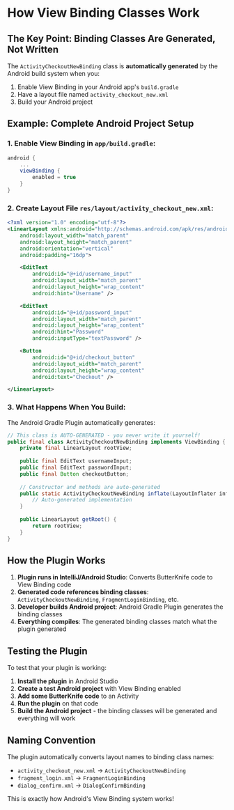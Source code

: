 # How View Binding Classes Work

## The Key Point: Binding Classes Are Generated, Not Written

The `ActivityCheckoutNewBinding` class is **automatically generated** by the Android build system when you:

1. Enable View Binding in your Android app's `build.gradle`
2. Have a layout file named `activity_checkout_new.xml`
3. Build your Android project

## Example: Complete Android Project Setup

### 1. Enable View Binding in `app/build.gradle`:
```gradle
android {
    ...
    viewBinding {
        enabled = true
    }
}
```

### 2. Create Layout File `res/layout/activity_checkout_new.xml`:
```xml
<?xml version="1.0" encoding="utf-8"?>
<LinearLayout xmlns:android="http://schemas.android.com/apk/res/android"
    android:layout_width="match_parent"
    android:layout_height="match_parent"
    android:orientation="vertical"
    android:padding="16dp">

    <EditText
        android:id="@+id/username_input"
        android:layout_width="match_parent"
        android:layout_height="wrap_content"
        android:hint="Username" />

    <EditText
        android:id="@+id/password_input"
        android:layout_width="match_parent"
        android:layout_height="wrap_content"
        android:hint="Password"
        android:inputType="textPassword" />

    <Button
        android:id="@+id/checkout_button"
        android:layout_width="match_parent"
        android:layout_height="wrap_content"
        android:text="Checkout" />

</LinearLayout>
```

### 3. What Happens When You Build:

The Android Gradle Plugin automatically generates:

```java
// This class is AUTO-GENERATED - you never write it yourself!
public final class ActivityCheckoutNewBinding implements ViewBinding {
    private final LinearLayout rootView;
    
    public final EditText usernameInput;
    public final EditText passwordInput;
    public final Button checkoutButton;
    
    // Constructor and methods are auto-generated
    public static ActivityCheckoutNewBinding inflate(LayoutInflater inflater) {
        // Auto-generated implementation
    }
    
    public LinearLayout getRoot() {
        return rootView;
    }
}
```

## How the Plugin Works

1. **Plugin runs in IntelliJ/Android Studio**: Converts ButterKnife code to View Binding code
2. **Generated code references binding classes**: `ActivityCheckoutNewBinding`, `FragmentLoginBinding`, etc.
3. **Developer builds Android project**: Android Gradle Plugin generates the binding classes
4. **Everything compiles**: The generated binding classes match what the plugin generated

## Testing the Plugin

To test that your plugin is working:

1. **Install the plugin** in Android Studio
2. **Create a test Android project** with View Binding enabled
3. **Add some ButterKnife code** to an Activity
4. **Run the plugin** on that code
5. **Build the Android project** - the binding classes will be generated and everything will work

## Naming Convention

The plugin automatically converts layout names to binding class names:
- `activity_checkout_new.xml` → `ActivityCheckoutNewBinding`
- `fragment_login.xml` → `FragmentLoginBinding`
- `dialog_confirm.xml` → `DialogConfirmBinding`

This is exactly how Android's View Binding system works!
